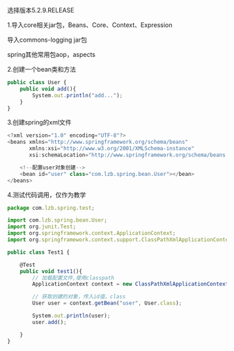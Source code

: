 选择版本5.2.9.RELEASE



1.导入core相关jar包，Beans、Core、Context、Expression

导入commons-logging jar包

spring其他常用包aop，aspects



2.创建一个bean类和方法

```javascript
public class User {
    public void add(){
        System.out.println("add...");
    }
}
```



3.创建spring的xml文件

```javascript
<?xml version="1.0" encoding="UTF-8"?>
<beans xmlns="http://www.springframework.org/schema/beans"
       xmlns:xsi="http://www.w3.org/2001/XMLSchema-instance"
       xsi:schemaLocation="http://www.springframework.org/schema/beans http://www.springframework.org/schema/beans/spring-beans.xsd">

    <!--配置user对象创建-->
    <bean id="user" class="com.lzb.spring.bean.User"></bean>
</beans>
```



4.测试代码调用，仅作为教学

```javascript
package com.lzb.spring.test;

import com.lzb.spring.bean.User;
import org.junit.Test;
import org.springframework.context.ApplicationContext;
import org.springframework.context.support.ClassPathXmlApplicationContext;

public class Test1 {

    @Test
    public void test1(){
        // 加载配置文件,使用classpath
        ApplicationContext context = new ClassPathXmlApplicationContext("spring.xml");

        // 获取创建的对象，传入id值，class
        User user = context.getBean("user", User.class);

        System.out.println(user);
        user.add();

    }
}
```

